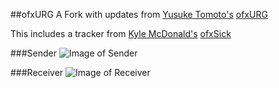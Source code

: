 ##ofxURG
A Fork with updates from [Yusuke Tomoto's](https://github.com/yusuketomoto) [ofxURG](https://github.com/yusuketomoto/ofxUrg)

This includes a tracker from [Kyle McDonald's](https://github.com/kylemcdonald) [ofxSick](https://github.com/ZigelbaumCoelho/ofxSick)

###Sender
![Image of Sender](https://raw.githubusercontent.com/danthemellowman/ofxUrg/master/images/sender.png)


###Receiver
![Image of Receiver](https://raw.githubusercontent.com/danthemellowman/ofxUrg/master/images/receiver.png)
